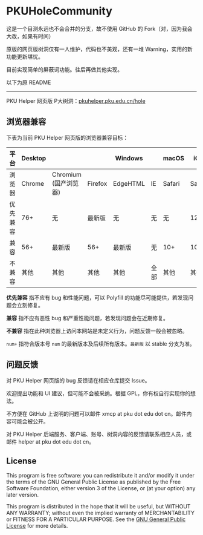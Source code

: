 # PKUHoleCommunity

这是一个目测永远也不会合并的分支，故不使用 GitHub 的 Fork（对，因为我会大改，如果有时间）

原版的网页版树洞仅有一人维护，代码也不美观，还有一堆 Warning，实用的新功能更新堪忧。

目前实现简单的屏蔽词功能。往后再做其他实现。

以下为原 README

---

PKU Helper 网页版 P大树洞：[pkuhelper.pku.edu.cn/hole](https://pkuhelper.pku.edu.cn/hole/)

## 浏览器兼容

下表为当前 PKU Helper 网页版的浏览器兼容目标：

| 平台     | Desktop |                            |         | Windows  |      | macOS  | iOS    |                     | Android |                         |
| -------- | ------- | -------------------------- | ------- | -------- | ---- | ------ | ------ | ------------------- | ------- | ----------------------- |
| 浏览器   | Chrome  | Chromium<br />(国产浏览器) | Firefox | EdgeHTML | IE   | Safari | Safari | 微信<br />(WebView) | Chrome  | Chromium<br />(WebView) |
| 优先兼容 | 76+     | 无                         | 最新版  | 无       | 无   | 无     | 12+    | 无                  | 最新版  | 无                      |
| 兼容     | 56+     | 最新版                     | 56+     | 最新版   | 无   | 10+    | 10+    | 最新版              | 56+     | 最新版                  |
| 不兼容   | 其他    | 其他                       | 其他    | 其他     | 全部 | 其他   | 其他   | 其他                | 其他    | 其他                    |


**优先兼容** 指不应有 bug 和性能问题，可以 Polyfill 的功能尽可能提供，若发现问题会立刻修复。

**兼容** 指不应有恶性 bug 和严重性能问题，若发现问题会在近期修复。

**不兼容** 指在此种浏览器上访问本网站是未定义行为，问题反馈一般会被忽略。

`num+` 指符合版本号 `num` 的最新版本及后续所有版本。`最新版` 以 stable 分支为准。

## 问题反馈

对 PKU Helper 网页版的 bug 反馈请在相应仓库提交 Issue。

欢迎提出功能和 UI 建议，但可能不会被采纳。根据 GPL，你有权自行实现你的想法。

不方便在 GitHub 上说明的问题可以邮件 xmcp at pku dot edu dot cn。邮件内容可能会被公开。

对 PKU Helper 后端服务、客户端、账号、树洞内容的反馈请联系相应人员，或邮件 helper at pku dot edu dot cn。

## License

This program is free software: you can redistribute it and/or modify it under the terms of the GNU General Public License as published by the Free Software Foundation, either version 3 of the License, or (at your option) any later version.

This program is distributed in the hope that it will be useful, but WITHOUT ANY WARRANTY; without even the implied warranty of MERCHANTABILITY or FITNESS FOR A PARTICULAR PURPOSE. See the [GNU General Public License](https://www.gnu.org/licenses/gpl-3.0.zh-cn.html) for more details.
